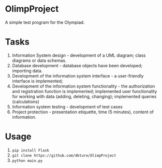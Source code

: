 # OlimpProject

A simple test program for the Olympiad.

# Tasks
1. Information System design - development of a UML diagram;
class diagrams or data schemas.
2. Database development - database objects have been developed;
importing data.
3. Development
of the information system interface - a user-friendly interface is implemented;
4. Development
of the information system functionality - the authorization and registration function is implemented;
implemented user functionality for working with
data (adding, deleting, changing);
implemented queries (calculations)
5. Information system testing - development of test cases
6. Project protection - presentation etiquette, time (5 minutes),
content of information.

# Usage
1. `pip install Flask`
2. `git clone https://github.com/4kture/OlimpProject`
3. `python main.py`

